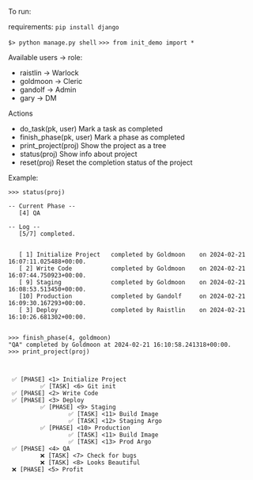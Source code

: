 To run:

requirements:
`pip install django`

`$> python manage.py shell`
`>>> from init_demo import *`


Available users -> role:
- raistlin ->  Warlock
- goldmoon ->  Cleric
- gandolf ->  Admin
- gary ->  DM

Actions
 - do_task(pk, user)
     Mark a task as completed
 - finish_phase(pk, user)
     Mark a phase as completed
 - print_project(proj)
     Show the project as a tree
 - status(proj)
     Show info about project
 - reset(proj)
     Reset the completion status of the project




Example:
```
>>> status(proj)

-- Current Phase --
   [4] QA

-- Log --
   [5/7] completed.


   [ 1] Initialize Project   completed by Goldmoon    on 2024-02-21 16:07:11.025488+00:00.
   [ 2] Write Code           completed by Goldmoon    on 2024-02-21 16:07:44.750923+00:00.
   [ 9] Staging              completed by Goldmoon    on 2024-02-21 16:08:53.513450+00:00.
   [10] Production           completed by Gandolf     on 2024-02-21 16:09:30.167293+00:00.
   [ 3] Deploy               completed by Raistlin    on 2024-02-21 16:10:26.681302+00:00.


>>> finish_phase(4, goldmoon)
"QA" completed by Goldmoon at 2024-02-21 16:10:58.241318+00:00.
>>> print_project(proj)



 ✅ [PHASE] <1> Initialize Project
         ✅ [TASK] <6> Git init
 ✅ [PHASE] <2> Write Code
 ✅ [PHASE] <3> Deploy
         ✅ [PHASE] <9> Staging
                 ✅ [TASK] <11> Build Image
                 ✅ [TASK] <12> Staging Argo
         ✅ [PHASE] <10> Production
                 ✅ [TASK] <11> Build Image
                 ✅ [TASK] <13> Prod Argo
 ✅ [PHASE] <4> QA
         ❌ [TASK] <7> Check for bugs
         ❌ [TASK] <8> Looks Beautiful
 ❌ [PHASE] <5> Profit
```
